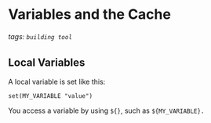 # Variables and the Cache
###### tags: `building tool`

## Local Variables
A local variable is set like this:
```cmake=
set(MY_VARIABLE "value")
```
You access a variable by using `${}`, such as `${MY_VARIABLE}.`